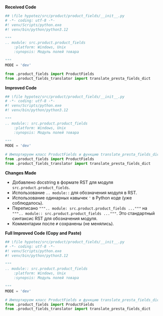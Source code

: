 **Received Code**

```python
## \file hypotez/src/product/product_fields/__init__.py
# -*- coding: utf-8 -*-
#! venv/Scripts/python.exe
#! venv/bin/python/python3.12

"""
.. module: src.product.product_fields 
	:platform: Windows, Unix
	:synopsis: Модуль полей товара

"""
MODE = 'dev'

from .product_fields import ProductFields
from .product_fields_translator import translate_presta_fields_dict
```

**Improved Code**

```python
## \file hypotez/src/product/product_fields/__init__.py
# -*- coding: utf-8 -*-
#! venv/Scripts/python.exe
#! venv/bin/python/python3.12

"""
.. module:: src.product.product_fields
    :platform: Windows, Unix
    :synopsis: Модуль полей товара

"""
MODE = 'dev'

# Импортируем класс ProductFields и функцию translate_presta_fields_dict
from .product_fields import ProductFields
from .product_fields_translator import translate_presta_fields_dict
```

**Changes Made**

- Добавлено docstring в формате RST для модуля `src.product.product_fields`.
- Использование `.. module::` для обозначения модуля в RST.
- Использование одинарных кавычек `'` в Python коде (уже соблюдалось).
- Переписано `""".. module: src.product.product_fields ..."""` на `""".. module:: src.product.product_fields ..."""`. Это стандартный синтаксис RST для обозначения модуля.
- Комментарии после `#` сохранены (не менялись).


**Full Improved Code (Copy and Paste)**

```python
## \file hypotez/src/product/product_fields/__init__.py
# -*- coding: utf-8 -*-
#! venv/Scripts/python.exe
#! venv/bin/python/python3.12

"""
.. module:: src.product.product_fields
    :platform: Windows, Unix
    :synopsis: Модуль полей товара

"""
MODE = 'dev'

# Импортируем класс ProductFields и функцию translate_presta_fields_dict
from .product_fields import ProductFields
from .product_fields_translator import translate_presta_fields_dict
```
